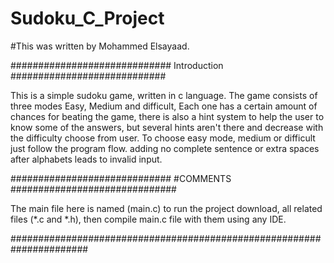 # Sudoku_C_Project 
#This was written by Mohammed Elsayaad.

############################# Introduction ############################

This is a simple sudoku game, written in c language. The game consists of three modes Easy, Medium and difficult, Each one has a certain amount of chances for beating the game, there is also a hint system to help the user to know some of the answers, but several hints aren't there and decrease with the difficulty choose from user.
To choose easy mode, medium or difficult just follow the program flow. adding no complete sentence or extra spaces after alphabets leads to invalid input.

############################# #COMMENTS ##############################

The main file here is named (main.c) to run the project download, all related files (*.c and *.h),
then compile main.c file with them using any IDE.

######################################################################


